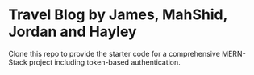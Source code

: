 # Travel Blog by James, MahShid, Jordan and Hayley

Clone this repo to provide the starter code for a comprehensive MERN-Stack project including token-based authentication.